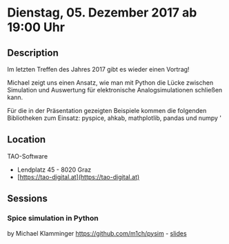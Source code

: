 # Dienstag, 05. Dezember 2017 ab 19:00 Uhr

## Description

Im letzten Treffen des Jahres 2017 gibt es wieder einen Vortrag!

Michael zeigt uns einen Ansatz, wie man mit Python die Lücke zwischen Simulation und Auswertung für elektronische Analogsimulationen schließen kann.

Für die in der Präsentation gezeigten Beispiele kommen die folgenden Bibliotheken zum Einsatz: pyspice, ahkab, mathplotlib, pandas und numpy
'

## Location

TAO-Software

- Lendplatz 45 - 8020 Graz
- [https://tao-digital.at](https://tao-digital.at)

## Sessions 

### Spice simulation in Python 

by Michael Klamminger 
https://github.com/m1ch/pysim
    - [slides](https://github.com/m1ch/pysim/blob/master/README.md) 

